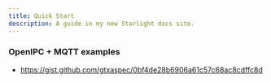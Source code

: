 ```yaml
---
title: Quick Start
description: A guide in my new Starlight docs site.
---
```


### OpenIPC + MQTT examples

- https://gist.github.com/gtxaspec/0bf4de28b6906a61c57c68ac8cdffc8d
